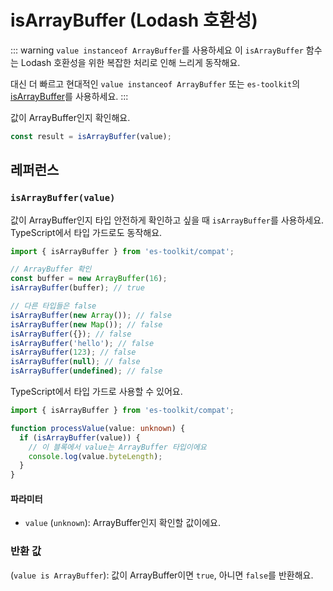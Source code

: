 # isArrayBuffer (Lodash 호환성)

::: warning `value instanceof ArrayBuffer`를 사용하세요
이 `isArrayBuffer` 함수는 Lodash 호환성을 위한 복잡한 처리로 인해 느리게 동작해요.

대신 더 빠르고 현대적인 `value instanceof ArrayBuffer` 또는 `es-toolkit`의 [isArrayBuffer](../../predicate/isArrayBuffer.md)를 사용하세요.
:::

값이 ArrayBuffer인지 확인해요.

```typescript
const result = isArrayBuffer(value);
```

## 레퍼런스

### `isArrayBuffer(value)`

값이 ArrayBuffer인지 타입 안전하게 확인하고 싶을 때 `isArrayBuffer`를 사용하세요. TypeScript에서 타입 가드로도 동작해요.

```typescript
import { isArrayBuffer } from 'es-toolkit/compat';

// ArrayBuffer 확인
const buffer = new ArrayBuffer(16);
isArrayBuffer(buffer); // true

// 다른 타입들은 false
isArrayBuffer(new Array()); // false
isArrayBuffer(new Map()); // false
isArrayBuffer({}); // false
isArrayBuffer('hello'); // false
isArrayBuffer(123); // false
isArrayBuffer(null); // false
isArrayBuffer(undefined); // false
```

TypeScript에서 타입 가드로 사용할 수 있어요.

```typescript
import { isArrayBuffer } from 'es-toolkit/compat';

function processValue(value: unknown) {
  if (isArrayBuffer(value)) {
    // 이 블록에서 value는 ArrayBuffer 타입이에요
    console.log(value.byteLength);
  }
}
```

#### 파라미터

- `value` (`unknown`): ArrayBuffer인지 확인할 값이에요.

### 반환 값

(`value is ArrayBuffer`): 값이 ArrayBuffer이면 `true`, 아니면 `false`를 반환해요.
